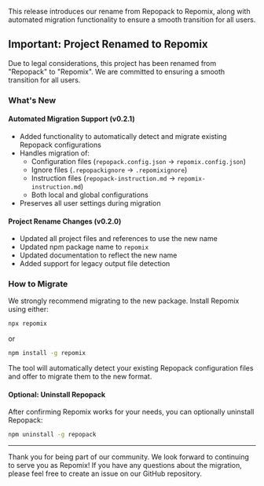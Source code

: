This release introduces our rename from Repopack to Repomix, along with automated migration functionality to ensure a smooth transition for all users.

## Important: Project Renamed to Repomix

Due to legal considerations, this project has been renamed from "Repopack" to "Repomix". We are committed to ensuring a smooth transition for all users.

### What's New

#### Automated Migration Support (v0.2.1)
- Added functionality to automatically detect and migrate existing Repopack configurations
- Handles migration of:
  - Configuration files (`repopack.config.json` → `repomix.config.json`)
  - Ignore files (`.repopackignore` → `.repomixignore`)
  - Instruction files (`repopack-instruction.md` → `repomix-instruction.md`)
  - Both local and global configurations
- Preserves all user settings during migration

#### Project Rename Changes (v0.2.0)
- Updated all project files and references to use the new name
- Updated npm package name to `repomix`
- Updated documentation to reflect the new name
- Added support for legacy output file detection

### How to Migrate

We strongly recommend migrating to the new package. Install Repomix using either:

```bash
npx repomix
```

or

```bash
npm install -g repomix
```

The tool will automatically detect your existing Repopack configuration files and offer to migrate them to the new format.

#### Optional: Uninstall Repopack
After confirming Repomix works for your needs, you can optionally uninstall Repopack:

```bash
npm uninstall -g repopack
```

---

Thank you for being part of our community. We look forward to continuing to serve you as Repomix! If you have any questions about the migration, please feel free to create an issue on our GitHub repository.

